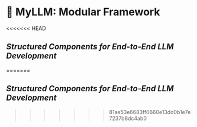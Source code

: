 # **🔩 MyLLM: Modular Framework**  
<<<<<<< HEAD
## *Structured Components for End-to-End LLM Development*
=======
## *Structured Components for End-to-End LLM Development*
>>>>>>> 81ae53e6683ff0660e13dd0b1e7e7237b8dc4ab0
